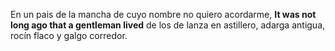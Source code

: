 En un pais de la mancha
de cuyo nombre no quiero acordarme,
**It was not long ago that a gentleman lived**
de los de lanza en astillero, adarga antigua, 
rocín flaco y galgo corredor.
